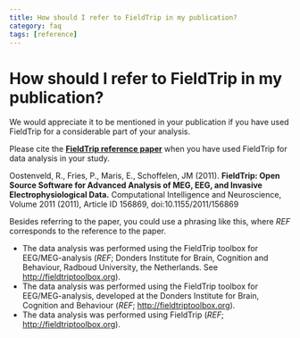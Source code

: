 ```yaml
---
title: How should I refer to FieldTrip in my publication?
category: faq
tags: [reference]
---
```


# How should I refer to FieldTrip in my publication?

We would appreciate it to be mentioned in your publication if you have used FieldTrip for a considerable part of your analysis.

Please cite the **[FieldTrip reference paper](http://www.hindawi.com/journals/cin/2011/156869/)** when you have used FieldTrip for data analysis in your study.

Oostenveld, R., Fries, P., Maris, E., Schoffelen, JM (2011). **FieldTrip: Open Source Software for Advanced Analysis of MEG, EEG, and Invasive Electrophysiological Data.** Computational Intelligence and Neuroscience, Volume 2011 (2011), Article ID 156869, doi:10.1155/2011/156869

Besides referring to the paper, you could use a phrasing like this, where _REF_ corresponds to the reference to the paper.

- The data analysis was performed using the FieldTrip toolbox for EEG/MEG-analysis (_REF_; Donders Institute for Brain, Cognition and Behaviour, Radboud University, the Netherlands. See <http://fieldtriptoolbox.org>).
- The data analysis was performed using the FieldTrip toolbox for EEG/MEG-analysis, developed at the Donders Institute for Brain, Cognition and Behaviour (_REF_; <http://fieldtriptoolbox.org>).
- The data analysis was performed using FieldTrip (_REF_; <http://fieldtriptoolbox.org>).
